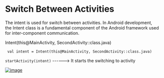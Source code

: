 # Switch Between Activities
The intent is used for switch between activities. In Android development, the Intent class is a fundamental component of the Android framework used for inter-component communication.

Intent(this@MainActivity, SecondActivity::class.java)

`
val intent = Intent(this@MainActivity, SecondActivity::class.java)`

`startActivity(intent)` ------> It starts the switching to  activity

[![image](https://i.hizliresim.com/3dawpyb.png)](https://hizliresim.com/3dawpyb)

